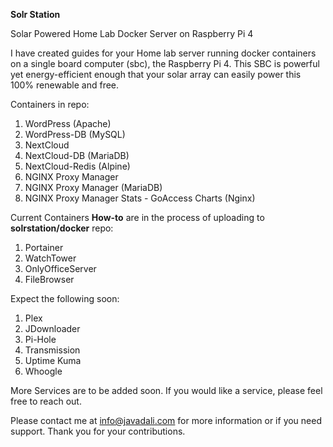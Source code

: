 **Solr Station**

Solar Powered Home Lab Docker Server on Raspberry Pi 4

I have created guides for your Home lab server running docker containers on a single board computer (sbc), the Raspberry Pi 4. This SBC is powerful yet energy-efficient enough that your solar array can easily power this 100% renewable and free. 

Containers in repo:
1.	WordPress (Apache)
2.	WordPress-DB (MySQL)
3.  NextCloud
4.	NextCloud-DB (MariaDB)
5.	NextCloud-Redis (Alpine)
6.	NGINX Proxy Manager
7.	NGINX Proxy Manager (MariaDB)
8.	NGINX Proxy Manager Stats - GoAccess Charts (Nginx)


Current Containers **How-to** are in the process of uploading to **solrstation/docker** repo:
1.	Portainer
2.	WatchTower
3.	OnlyOfficeServer
4.  FileBrowser

Expect the following soon:
1.	Plex
2.	JDownloader
3.	Pi-Hole
4.	Transmission
5.	Uptime Kuma
6.	Whoogle

More Services are to be added soon. If you would like a service, please feel free to reach out.

Please contact me at info@javadali.com for more information or if you need support. Thank you for your contributions. 
